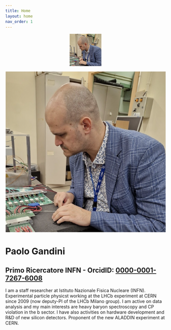 ```yaml
---
title: Home
layout: home
nav_order: 1
---
```


<p align="center">
<img src="assets/images/profile1.png" alt="Paolo Gandini" style="width:20%; border:0;">
</p>

![Profile Picture](assets/images/profile1.png)
# Paolo Gandini

**Primo Ricercatore INFN - OrcidID: [0000-0001-7267-6008](https://orcid.org/0000-0001-7267-6008)**
---

I am a staff researcher at Istituto Nazionale Fisica Nucleare (INFN).
Experimental particle physicst working at the LHCb experiment at CERN since 2009 (now deputy-PI of the LHCb Milano group).
I am active on data analysis and my main interests are heavy baryon spectroscopy and CP violation in the b sector.
I have also activities on hardware development and R&D of new silicon detectors.
Proponent of the new ALADDIN experiment at CERN.

